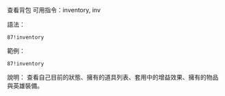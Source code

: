 查看背包
可用指令：inventory, inv

語法：
```
87!inventory
```

範例：
```
87!inventory
```
說明：
查看自己目前的狀態、擁有的道具列表、套用中的增益效果、擁有的物品與英雄裝備。

